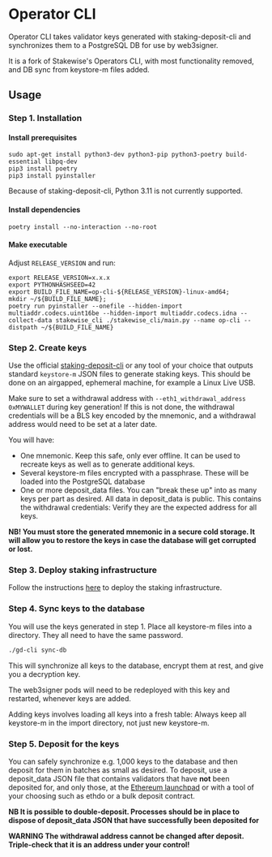 # Operator CLI

Operator CLI takes validator keys generated with staking-deposit-cli and synchronizes them to a PostgreSQL DB for use by web3signer.

It is a fork of Stakewise's Operators CLI, with most functionality removed, and DB sync from keystore-m files added.

## Usage

### Step 1. Installation

#### Install prerequisites

```
sudo apt-get install python3-dev python3-pip python3-poetry build-essential libpq-dev
pip3 install poetry
pip3 install pyinstaller
```

Because of staking-deposit-cli, Python 3.11 is not currently supported.

#### Install dependencies

`poetry install --no-interaction --no-root`

#### Make executable

Adjust `RELEASE_VERSION` and run:

```
export RELEASE_VERSION=x.x.x
export PYTHONHASHSEED=42
export BUILD_FILE_NAME=op-cli-${RELEASE_VERSION}-linux-amd64;
mkdir ~/${BUILD_FILE_NAME};
poetry run pyinstaller --onefile --hidden-import multiaddr.codecs.uint16be --hidden-import multiaddr.codecs.idna --collect-data stakewise_cli ./stakewise_cli/main.py --name op-cli --distpath ~/${BUILD_FILE_NAME}
```


### Step 2. Create keys

Use the official [staking-deposit-cli](https://github.com/ethereum/staking-deposit-cli) or any tool of your choice
that outputs standard `keystore-m` JSON files to generate staking keys. This should be done on an airgapped, ephemeral
machine, for example a Linux Live USB.

Make sure to set a withdrawal address with `--eth1_withdrawal_address 0xMYWALLET` during key generation! If this is not done, the withdrawal credentials will be a BLS key encoded by the mnemonic, and a withdrawal address would need to be set at a later date.

You will have:

- One mnemonic. Keep this safe, only ever offline. It can be used to recreate keys as well as to generate additional keys.
- Several keystore-m files encrypted with a passphrase. These will be loaded into the PostgreSQL database
- One or more deposit_data files. You can "break these up" into as many keys per part as desired. All data in deposit_data is public. This contains the withdrawal credentials: Verify they are the expected address for all keys.

**NB! You must store the generated mnemonic in a secure cold storage.
It will allow you to restore the keys in case the database will get corrupted or lost.**

### Step 3. Deploy staking infrastructure

Follow the instructions [here](https://docs.stakewise.io/node-operator/stakewise-infra-package/usage)
to deploy the staking infrastructure.

### Step 4. Sync keys to the database

You will use the keys generated in step 1. Place all keystore-m files into a directory. They all need to have the same password.

```bash
./gd-cli sync-db
```

This will synchronize all keys to the database, encrypt them at rest, and give you a decryption key.

The web3signer pods will need to be redeployed with this key and restarted, whenever keys are added.

Adding keys involves loading all keys into a fresh table: Always keep all keystore-m in the import directory, not just new keystore-m.

### Step 5. Deposit for the keys

You can safely synchronize e.g. 1,000 keys to the database and then deposit for them in batches as small as desired. To deposit, use a deposit_data JSON file that contains validators that have **not** been deposited for, and only those, at the [Ethereum launchpad](https://launchpad.ethereum.org) or with a tool of your choosing such as ethdo or a bulk deposit contract.

**NB It is possible to double-deposit. Processes should be in place to dispose of deposit_data JSON that have successfully been deposited for**

**WARNING The withdrawal address cannot be changed after deposit. Triple-check that it is an address under your control!**
 
